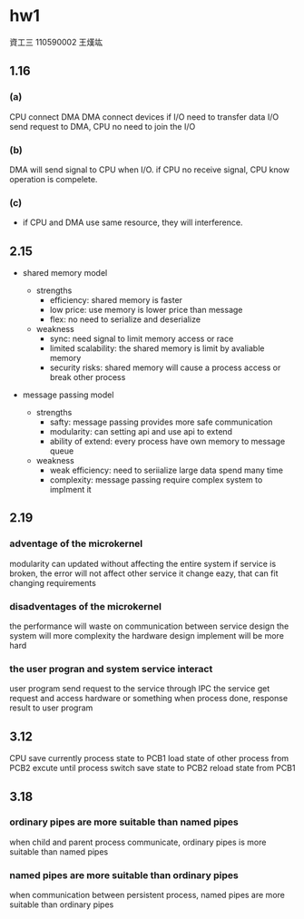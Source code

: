 # hw1
資工三 110590002 王熯竑
## 1.16

### (a)
CPU connect DMA
DMA connect devices
if I/O need to transfer data
I/O send request to DMA, CPU no need to join the I/O

### (b)
DMA will send signal to CPU when I/O.
if CPU no receive signal, CPU know operation is compelete.

### (c)
- if CPU and DMA use same resource, they will interference.

## 2.15
- shared memory model
    - strengths
        - efficiency: shared memory is faster
        - low price: use memory is lower price than message
        - flex: no need to serialize and deserialize
    - weakness
        - sync: need signal to limit memory access or race 
        - limited scalability: the shared memory is limit by avaliable memory 
        - security risks: shared memory will cause a process access or break other process

- message passing model
    - strengths
        - safty: message passing provides more safe communication
        - modularity: can setting api and use api to extend
        - ability of extend:  every process have own memory to message queue
    - weakness
        - weak efficiency: need to seriialize large data spend many time
        - complexity: message passing require complex system to implment it 
## 2.19
### adventage of the microkernel
modularity can updated without affecting the entire system
if service is broken, the error will not affect other service
it change eazy, that can fit changing requirements

### disadventages of the microkernel
the performance will waste on communication between service
design the system will more complexity
the hardware design implement will be more hard

### the user progran and system service interact
user program send request to the service through IPC
the service get request and access hardware or something
when process done, response result to user program



## 3.12
CPU save currently process state to PCB1
load state of other process from PCB2
excute until process switch
save state to PCB2
reload state from PCB1




## 3.18
### ordinary pipes are more suitable than named pipes
when child and parent process communicate, ordinary pipes is more suitable than named pipes
### named pipes are more suitable than ordinary pipes
when communication between persistent process, named pipes are more suitable than ordinary pipes